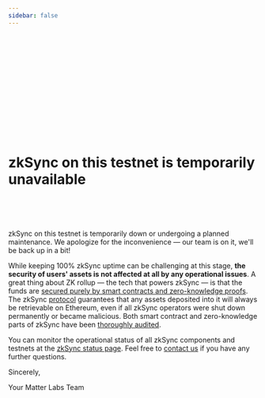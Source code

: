 ```yaml
---
sidebar: false
---
```


<br>
<br>
<br>
<br>
<br>
<br>
<br>
<br>
<br>
<br>
<br>
<br>

# zkSync on this testnet is temporarily unavailable

<br>
<br>
<br>

zkSync on this testnet is temporarily down or undergoing a planned maintenance. We apologize for the inconvenience — our
team is on it, we'll be back up in a bit!

While keeping 100% zkSync uptime can be challenging at this stage, **the security of users' assets is not affected at
all by any operational issues**. A great thing about ZK rollup — the tech that powers zkSync — is that the funds are
[secured purely by smart contracts and zero-knowledge proofs](/userdocs/security). The zkSync
[protocol](https://github.com/matter-labs/zksync/blob/master/docs/protocol.md) guarantees that any assets deposited into
it will always be retrievable on Ethereum, even if all zkSync operators were shut down permanently or became malicious.
Both smart contract and zero-knowledge parts of zkSync have been [thoroughly audited](/updates/security-audits).

You can monitor the operational status of all zkSync components and testnets at the
[zkSync status page](https://uptime.com/s/zkSync). Feel free to [contact us](/contact) if you have
any further questions.

Sincerely,

Your Matter Labs Team
